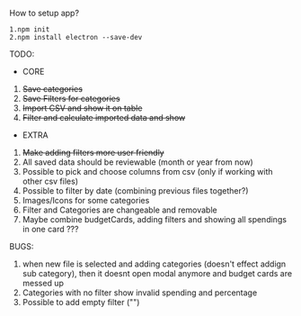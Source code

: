How to setup app?

```
1.npm init
2.npm install electron --save-dev
```

TODO:

- CORE

1. ~~Save categories~~
2. ~~Save Filters for categories~~
3. ~~Import CSV and show it on table~~
4. ~~Filter and calculate imported data and show~~

- EXTRA

1. ~~Make adding filters more user friendly~~
2. All saved data should be reviewable (month or year from now)
3. Possible to pick and choose columns from csv (only if working with other csv files)
4. Possible to filter by date (combining previous files together?)
5. Images/Icons for some categories
6. Filter and Categories are changeable and removable
7. Maybe combine budgetCards, adding filters and showing all spendings in one card ???

BUGS:

1. when new file is selected and adding categories (doesn't effect addign sub category), then it doesnt open modal anymore and budget cards are messed up
2. Categories with no filter show invalid spending and percentage
3. Possible to add empty filter ("")
